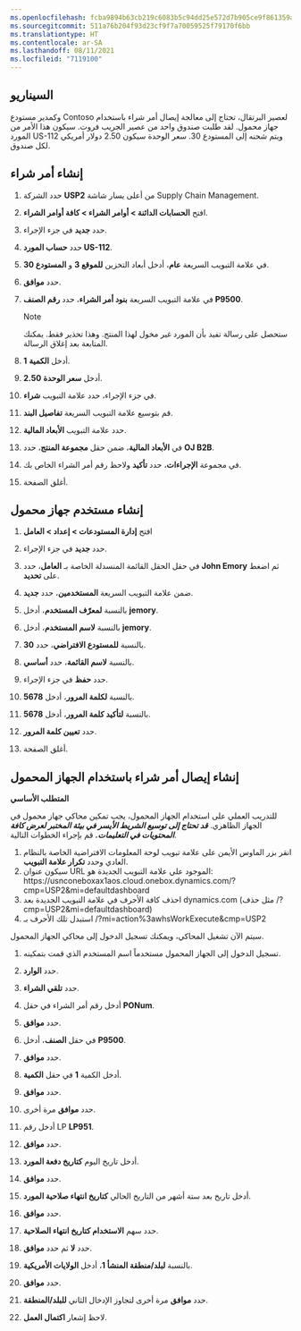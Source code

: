 ```yaml
---
ms.openlocfilehash: fcba9894b63cb219c6083b5c94dd25e572d7b905ce9f861359ae6e7e2599ad20
ms.sourcegitcommit: 511a76b204f93d23cf9f7a70059525f79170f6bb
ms.translationtype: HT
ms.contentlocale: ar-SA
ms.lasthandoff: 08/11/2021
ms.locfileid: "7119100"
---
```

## <a name="scenario"></a>السيناريو 
وكمدير مستودع Contoso لعصير البرتقال، تحتاج إلى معالجة إيصال أمر شراء باستخدام جهاز محمول. لقد طلبت صندوق واحد من عصير الجريب فروت. سيكون هذا الأمر من المورد US-112 ويتم شحنه إلى المستودع 30. سعر الوحدة سيكون 2.50 دولار أمريكي لكل صندوق.

## <a name="create-a-purchase-order"></a>إنشاء أمر شراء

1.  حدد الشركة **USP2** من أعلى يسار شاشة Supply Chain Management.
2.  افتح **الحسابات الدائنة > أوامر الشراء > كافة أوامر الشراء**.

2.  حدد **جديد** في جزء الإجراء.

3.  حدد **حساب المورد US-112**.

4.  في علامة التبويب السريعة **عام**، أدخل أبعاد التخزين **للموقع 3** و **المستودع 30**.

5.  حدد **موافق**.

6.  في علامة التبويب السريعة **بنود أمر الشراء**، حدد **رقم الصنف P9500**.

    > [!NOTE]
    > ستحصل على رسالة تفيد بأن المورد غير مخول لهذا المنتج. وهذا تحذير فقط. يمكنك المتابعة بعد إغلاق الرسالة. 

7.  أدخل **الكمية** **1**.

8.  أدخل **سعر الوحدة** **2.50**.

9.  في جزء الإجراء، حدد علامة التبويب **شراء**.
10. قم بتوسيع علامة التبويب السريعة **تفاصيل البند**.
11. حدد علامة التبويب **الأبعاد المالية**.
12. في **الأبعاد المالية**، ضمن حقل **مجموعة المنتج**، حدد **OJ B2B**.

10. في مجموعة **الإجراءات**، حدد **تأكيد** ولاحظ رقم أمر الشراء الخاص بك.

12. أغلق الصفحة.

## <a name="create-a-mobile-device-user"></a>إنشاء مستخدم جهاز محمول 

1.  افتح **إدارة المستودعات > إعداد > العامل**

2.  حدد **جديد** في جزء الإجراء.

3.  في حقل الحقل القائمة المنسدلة الخاصة بـ **العامل**، حدد **John Emory** ثم اضغط على **تحديد**.

4.  ضمن علامة التبويب السريعة **المستخدمين**، حدد **جديد**.

5.  بالنسبة **لمعرّف المستخدم**، أدخل **jemory**.

6.  بالنسبة **لاسم المستخدم**، أدخل **jemory**.

7.  بالنسبة **للمستودع الافتراضي**، حدد **30**.

8.  بالنسبة **لاسم القائمة**، حدد **أساسي**.

9.  حدد **حفظ** في جزء الإجراء.

10. بالنسبة **لكلمة المرور**، أدخل **5678**.

11. بالنسبة **لتأكيد كلمة المرور**، أدخل **5678**.

12. حدد **تعيين كلمة المرور**.

13. أغلق الصفحة.


## <a name="create-a-purchase-order-receipt-by-using-the-mobile-device"></a>إنشاء إيصال أمر شراء باستخدام الجهاز المحمول

**المتطلب الأساسي**

للتدريب العملي على استخدام الجهاز المحمول، يجب تمكين محاكي جهاز محمول في الجهاز الظاهري. 
***قد تحتاج إلى توسيع الشريط الأيسر في بيئة المختبر لعرض كافة المحتويات في التعليمات.***
قم بإجراء الخطوات التالية.

1.  انقر بزر الماوس الأيمن على علامة تبويب لوحة المعلومات الافتراضية الخاصة بالنظام العادي وحدد **تكرار علامة التبويب**.
2.  سيكون عنوان URL الموجود علي علامة التبويب الجديدة هو: https:\//usnconeboxax1aos.cloud.onebox.dynamics.com/?cmp=USP2&mi=defaultdashboard
3.  احذف كافة الأحرف في علامة التبويب الجديدة بعد dynamics.com (مثل حذف /?cmp=USP2&mi=defaultdashboard)
4.  استبدل تلك الأحرف بـ /?mi=action%3awhsWorkExecute&cmp=USP2

سيتم الآن تشغيل المحاكي، ويمكنك تسجيل الدخول إلى محاكي الجهاز المحمول.


1.  تسجيل الدخول إلى الجهاز المحمول مستخدماً اسم المستخدم الذي قمت بتمكينه.

2.  حدد **الوارد**.

3.  حدد **تلقي الشراء**.

4.  أدخل رقم أمر الشراء في حقل **PONum**.

5.  حدد **موافق**.

6.  في حقل **الصنف**، أدخل **P9500**. 

7.  حدد **موافق**.

8.  أدخل الكمية **1** في حقل **الكمية**.

9.  حدد **موافق**.

10. حدد **موافق** مرة أخرى.

11. أدخل رقم LP **LP951**.

12. حدد **موافق**.

13. أدخل تاريخ اليوم **كتاريخ دفعة المورد**.

14. حدد **موافق**.

15. أدخل تاريخ بعد ستة أشهر من التاريخ الحالي **كتاريخ انتهاء صلاحية المورد**.

16. حدد **موافق**.

17. حدد سهم **الاستخدام كتاريخ انتهاء الصلاحية**.

18. حدد **لا** ثم حدد **موافق**.

19. بالنسبة **لبلد/منطقة المنشأ 1**، أدخل **الولايات الأمريكية**.

20. حدد **موافق**.

21. حدد **موافق** مرة أخرى لتجاوز الإدخال الثاني **للبلد/المنطقة**.

22. لاحظ إشعار **اكتمال العمل**. 
